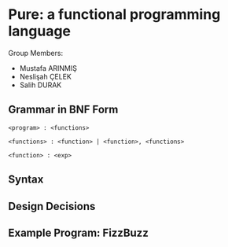 # Pure: a functional programming language
Group Members: 
* Mustafa ARINMIŞ 
* Neslişah ÇELEK 
* Salih DURAK  


## Grammar in BNF Form
```
<program> : <functions>
```

```
<functions> : <function> | <function>, <functions>
```

```
<function> : <exp>
```


## Syntax
## Design Decisions
## Example Program: FizzBuzz

